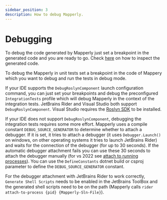 ```yaml
---
sidebar_position: 3
description: How to debug Mapperly.
---
```


# Debugging

To debug the code generated by Mapperly just set a breakpoint in the generated code and you are ready to go.
Check [here](../configuration/generated-source.mdx) on how to inspect the generated code.

To debug the Mapperly in unit tests set a breakpoint
in the code of Mappery which you want to debug and run the tests in debug mode.

If your IDE supports the `DebugRoslynComponent` launch configuration command,
you can just set your breakpoints and debug the preconfigured `IntegrationTests` profile which will debug Mapperly
in the context of the integration tests.
JetBrains Rider and Visual Studio both support `DebugRoslynComponent`.
Visual Studio requires the [Roslyn SDK](https://learn.microsoft.com/en-us/dotnet/csharp/roslyn-sdk/) to be installed.

If your IDE does not support `DebugRoslynComponent`,
debugging the integration tests requires some more effort.
Mapperly uses a compile constant `DEBUG_SOURCE_GENERATOR` to determine whether to attach a debugger.
If it is set, it tries to attach a debugger
(it uses `Debugger.Launch()` on windows, on other operating systems it tries to launch JetBrains Rider)
and waits for the connection of the debugger (for up to 30 seconds).
If the automatic debugger attachment fails you can use these 30 seconds to attach the debugger manually
(for vs 2022 see [attach to running processes](https://docs.microsoft.com/en-us/visualstudio/debugger/attach-to-running-processes-with-the-visual-studio-debugger?view=vs-2022)).
You can use the `DefineConstants` dotnet build or csproj parameter to define the `DEBUG_SOURCE_GENERATOR` constant.

For the debugger attachment with JetBrains Rider to work correctly,
`Generate Shell Scripts` needs to be enabled in the JetBrains ToolBox
and the generated shell scripts need to be on the path (Mapperly calls `rider attach-to-process {pid} {Mapperly-Sln-File}`).
